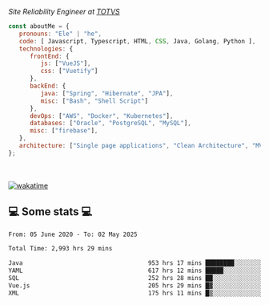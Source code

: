 <p><em>Site Reliability Engineer at <a href="https://www.totvs.com/">TOTVS</a></br>
</em></p>


```javascript
const aboutMe = {
   pronouns: "Ele" | "he",
   code: [ Javascript, Typescript, HTML, CSS, Java, Golang, Python ],
   technologies: {
      frontEnd: {
         js: ["VueJS"],
         css: ["Vuetify"]
      },
      backEnd: {
         java: ["Spring", "Hibernate", "JPA"],
         misc: ["Bash", "Shell Script"]
      },
      devOps: ["AWS", "Docker", "Kubernetes"],
      databases: ["Oracle", "PostgreSQL", "MySQL"],
      misc: ["firebase"],
   },
   architecture: ["Single page applications", "Clean Architecture", "MVC", "Microservices"],
};
```
</br></br>
[![wakatime](https://wakatime.com/badge/user/a3a8ed06-d304-4d6b-bc86-4adc418cdea7.svg)](https://wakatime.com/@a3a8ed06-d304-4d6b-bc86-4adc418cdea7)
<h2>💻 Some stats 💻</h2>

<!--START_SECTION:waka-->

```txt
From: 05 June 2020 - To: 02 May 2025

Total Time: 2,993 hrs 29 mins

Java                                   953 hrs 17 mins ████████░░░░░░░░░░░░░░░░░   31.85 %
YAML                                   617 hrs 12 mins █████░░░░░░░░░░░░░░░░░░░░   20.62 %
SQL                                    252 hrs 28 mins ██░░░░░░░░░░░░░░░░░░░░░░░   08.43 %
Vue.js                                 205 hrs 29 mins █▓░░░░░░░░░░░░░░░░░░░░░░░   06.86 %
XML                                    175 hrs 11 mins █▒░░░░░░░░░░░░░░░░░░░░░░░   05.85 %
```

<!--END_SECTION:waka-->
